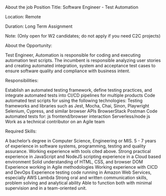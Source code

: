 About the job
Position Title: Software Engineer - Test Automation 

Location: Remote

Duration: Long Term Assignment 

 
Note:  (Only open for W2 candidates; do not apply if you need C2C projects)



 About the Opportunity: 

 Test Engineer, Automation is responsible for coding and executing automation test scripts. The incumbent is responsible analyzing user stories and creating automated integration, system and acceptance test cases to ensure software quality and compliance with business intent.
 
 Responsibilities: 

Establish an automated testing framework, define testing practices, and integrate automated tests into CI/CD pipelines for multiple products 
Code automated test scripts for using the following technologies: 
Testing frameworks and libraries such as Jest, Mocha, Chai, Sinon, Playwright 
Selenium, Cypress, and similar browser APIs 
BrowserStack 
Postman 
Code automated tests for: 
js frontend/browser interaction 
Serverless/node js 
Work as a technical contributor on an Agile team 


Required Skills: 

A bachelor’s degree in Computer Science, Engineering or MIS. 
5 - 7 years of experience in software systems, programming, testing and quality assurance. 
Working experience with tools cited above. 
Strong practical experience in JavaScript and NodeJS scripting experience in a Cloud based environment 
Solid understanding of HTML, CSS, and browser DOM 
Experience working in Agile methodologies 
Working experience with CICD and DevOps 
Experience testing code running in Amazon Web Services, especially AWS Lambda 
Strong oral and written communication skills, problem solving and analytical ability 
Able to function both with minimal supervision and in a team-oriented unit. 

